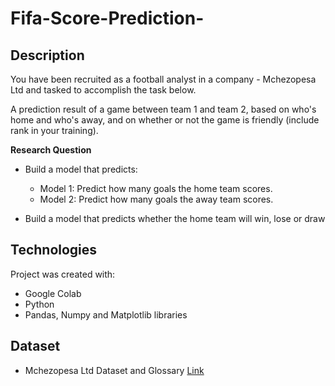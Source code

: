 # Fifa-Score-Prediction-

## **Description**
You have been recruited as a football analyst in a company - Mchezopesa Ltd and tasked to accomplish the task below.

A prediction result of a game between team 1 and team 2, based on who's home and who's away, and on whether or not the game is friendly (include rank in your training).

**Research Question**

* Build a model that predicts: 
  * Model 1: Predict how many goals the home team scores.
  * Model 2: Predict how many goals the away team scores.

* Build a model that predicts whether the home team will win, lose or draw

## **Technologies**
Project was created with:
* Google Colab
* Python
* Pandas, Numpy and Matplotlib libraries

## **Dataset**
* Mchezopesa Ltd Dataset and Glossary [Link](https://drive.google.com/open?id=1BYUqaEEnFtAe5lvzJh9lpVpR2MAvERUc)
